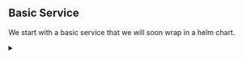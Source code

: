 ## Basic Service


We start with a basic service that we will soon wrap in a helm chart.

<!-- Speaker script:
To start, we'll create a service from a YAML spec. This is a common way to deploy services in Kubernetes. We'll start with a very basic service to wrap in a helm chart. In this case, we'll deploy an Nginx container that will serve static content, but you could just as easily deploy a containerized application.
-->

<details><summary></summary>

### create a namespace

Create a namespace for the service.

<!-- Speaker script:
Namespaces are a way to group resources in Kubernetes. They are a way to organize resources and control access to them. We'll create a namespace for our service to live in. I'll call it "demo".
-->


```bash
kubectl create namespace demo
```{{copy}}

Verify it was created.

```bash
kubectl get namespace
```{{copy}}

<!-- Speaker script:
This is where we'll deploy the service.
-->

<details><summary></summary>

<!-- Speaker script:
Let's take a look at the YAML files that define our service. I've learned last year's conference that including cats in your presentation is well recieved with this crowd, so, of course, I will use the cat command here.
-->

### the plan

We will deploy the service from YAML specification files in the spec directory.

<!-- Speaker script:
We have a spec directory that contains the YAML files that define our service. We have a deployment, a service, and a configmap. We'll look at each of these in turn.
-->

```bash
ls /root/spec
```{{copy}}

<details><summary></summary>


### Inspect the YAML spec

Let's look at the YAML files that defines our "application".


```bash
cat /root/spec/deployment.yaml
```{{copy}}


<!-- Speaker script:
This is a deployment that will run an Nginx container. It will run one replica of the container. It will mount a configmap as a volume. We'll see the configmap in a moment. The configmap will contain the static content that the Nginx container will serve.
-->


<details><summary></summary>



```bash
cat /root/spec/service.yaml
```{{copy}}


<!-- Speaker script:
This is a service that will expose the Nginx pods in the deployment. The service will be exposed on port 80. It will forward traffic to port 8001 on the pods.
-->
<details><summary></summary>

```bash
cat /root/spec/configmap.yaml
```{{copy}}

<!-- Speaker script:
Here we define the static content that the Nginx container will serve.
-->

<details><summary></summary>

### Deploy the YAML spec

<!-- Speaker script:
Now we deploy the service from the spec. We'll use the `kubectl apply` command to deploy it into the namespace we made. This will create the Configmap, Deployment, and Service.  Applying this spec tells kubernetes that these items should exist in the cluster. If they already exist, it will update them to match the spec. If they don't exist, it will create them. Kubernetes will then start working to make sure that the cluster matches the spec.
-->

Deploy the service from the YAML files in the spec directory.

```bash
kubectl apply -f /root/spec/ -n demo
```{{copy}}

<details><summary></summary>

### Check what was deployed

Here we find the service and deployment.

<!-- Speaker script:
A quick check to make sure that the service and deployment were created. We can see that the service is exposed on port 80. The deployment has one replica and is ready to serve traffic. We can also see that the pod is running on the node that we're connected to.
-->

```bash
kubectl get all -n demo
```{{copy}}

<!-- Speaker script:
Note that in kubectl, "get all" doesn't actually get all resources. It gets several resources that are commonly used. The configmap we created is here, but we do need to lookfor it specifically.
-->


<details><summary></summary>

### Check the Configmap

```bash
kubectl get configmap -n demo
```{{copy}}

<details><summary></summary>

## Expose the Service

Now, let's expose the service so that we can access it from the browser:

```bash
kubectl port-forward -n demo --address 0.0.0.0 service/demo-service 80:80 &
```{{copy}}

<!-- Speaker script:
Here we use the `kubectl port-forward` command to expose the service on port 80 of the node that we're connected to. This command will run in the background.
-->


<details><summary></summary>


Explore the service in the browser:

This is a link to port 80 of the node that we're connected to:

{{80}}

[look at the cat]({{TRAFFIC_HOST1_80}})

<!-- Speaker script:
Here we can see that the service is running and serving our page. We can also see that the service is exposed on port 80 of the node that we're connected to.
-->

<details><summary></summary>

## Cleanup

<!-- Speaker script:
Now that we've seen the service running, let's clean up the resources we created.
-->

### Delete

Delete the service:

```bash
kubectl delete namespace demo
```{{copy}}

<!-- Speaker script:
We'll delete the namespace that we created. This will delete all of the resources that we created in that namespace.
-->

### Verify

Check to see it's gone:

```bash
kubectl get namespace
```{{copy}}

<!-- Speaker script:
We can see that the namespace was deleted.
-->